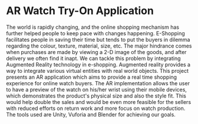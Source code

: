 # AR Watch Try-On Application

The world is rapidly changing, and the online shopping mechanism has further helped people to keep pace with changes happening. E-Shopping facilitates people in saving their time but tends to put the buyers in dilemma regarding the colour, texture, material, size, etc. The major hindrance comes when purchases are made by viewing a 2-D image of the goods, and after delivery we often find it inapt. We can tackle this problem by integrating Augmented Reality technology in e-shopping. Augmented reality provides a way to integrate various virtual entities with real world objects. This project presents an AR application which aims to provide a real time shopping experience for online watch buyers. The AR implementation allows the user to have a preview of the watch on his/her wrist using their mobile devices, which demonstrates the product's physical size and also the style fit. This would help double the sales and would be even more feasible for the sellers with reduced efforts on return work and more focus on watch production. The tools used are Unity, Vuforia and Blender for achieving our goals.
